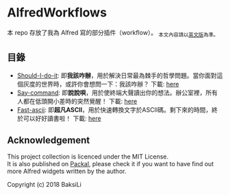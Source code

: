 # AlfredWorkflows
本 repo 存放了我為 Alfred 寫的部分插件（workflow）。
<sub>本文內容請以[英文版](https://github.com/BaksiLi/AlfredWorkflows/blob/master/README.md)為準。</sub>
## 目錄
- [Should-I-do-it](https://github.com/BaksiLi/AlfredWorkflows/tree/master/Index/should_i_do_it): 即**我該咋辦**，用於解決日常最為棘手的哲學問題。當你面對這個灰度的世界時，或許你會想問一下：我該咋辦？ 
    下載: [here](https://github.com/BaksiLi/AlfredWorkflows/blob/master/workflows/Should.alfredworkflow?raw=true)
- [Say-command](https://github.com/BaksiLi/AlfredWorkflows/tree/master/Index/say-workflow): 即**說說唄**，用於使終端大聲讀出你的想法。辦公室裡，所有人都在低頭開小差時的突然覺醒！ 
    下載: [here](https://github.com/BaksiLi/AlfredWorkflows/blob/master/workflows/say_command.alfredworkflow?raw=true)
- [Fast-ascii](https://github.com/BaksiLi/AlfredWorkflows/tree/master/Index/fast-ascii): 即**超凡ASCII**，用於快速轉換文字於ASCII碼。剩下來的時間，終於可以好好讀書啦！ 
    下載: [here](https://github.com/BaksiLi/AlfredWorkflows/blob/master/workflows/Fast_ascii.alfredworkflow?raw=true)
    
## Acknowledgement
This project collection is licenced under the MIT License.  
It is also published on [Packal](http://www.packal.org/users/lisongcheng), please check it if you want to have find out more Alfred widgets written by the author.

Copyright (c) 2018 BaksiLi
